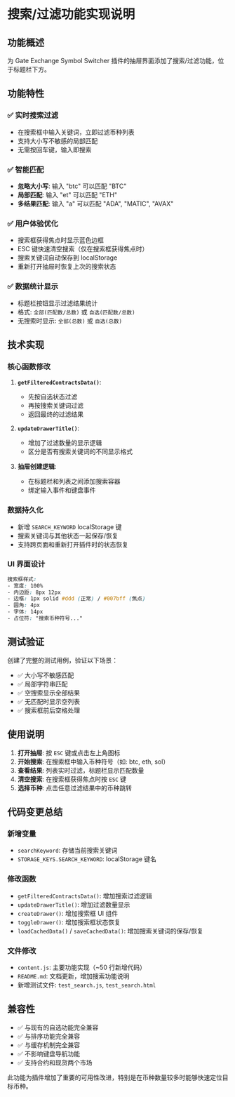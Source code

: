 # 搜索/过滤功能实现说明

## 功能概述

为 Gate Exchange Symbol Switcher 插件的抽屉界面添加了搜索/过滤功能，位于标题栏下方。

## 功能特性

### ✅ 实时搜索过滤

- 在搜索框中输入关键词，立即过滤币种列表
- 支持大小写不敏感的局部匹配
- 无需按回车键，输入即搜索

### ✅ 智能匹配

- **忽略大小写**: 输入 "btc" 可以匹配 "BTC"
- **局部匹配**: 输入 "et" 可以匹配 "ETH"
- **多结果匹配**: 输入 "a" 可以匹配 "ADA", "MATIC", "AVAX"

### ✅ 用户体验优化

- 搜索框获得焦点时显示蓝色边框
- ESC 键快速清空搜索（仅在搜索框获得焦点时）
- 搜索关键词自动保存到 localStorage
- 重新打开抽屉时恢复上次的搜索状态

### ✅ 数据统计显示

- 标题栏按钮显示过滤结果统计
- 格式: `全部(匹配数/总数)` 或 `自选(匹配数/总数)`
- 无搜索时显示: `全部(总数)` 或 `自选(总数)`

## 技术实现

### 核心函数修改

1. **`getFilteredContractsData()`**:

   - 先按自选状态过滤
   - 再按搜索关键词过滤
   - 返回最终的过滤结果

2. **`updateDrawerTitle()`**:

   - 增加了过滤数量的显示逻辑
   - 区分是否有搜索关键词的不同显示格式

3. **抽屉创建逻辑**:
   - 在标题栏和列表之间添加搜索容器
   - 绑定输入事件和键盘事件

### 数据持久化

- 新增 `SEARCH_KEYWORD` localStorage 键
- 搜索关键词与其他状态一起保存/恢复
- 支持跨页面和重新打开插件时的状态恢复

### UI 界面设计

```css
搜索框样式:
- 宽度: 100%
- 内边距: 8px 12px
- 边框: 1px solid #ddd (正常) / #007bff (焦点)
- 圆角: 4px
- 字体: 14px
- 占位符: "搜索币种符号..."
```

## 测试验证

创建了完整的测试用例，验证以下场景：

- ✅ 大小写不敏感匹配
- ✅ 局部字符串匹配
- ✅ 空搜索显示全部结果
- ✅ 无匹配时显示空列表
- ✅ 搜索框前后空格处理

## 使用说明

1. **打开抽屉**: 按 `ESC` 键或点击左上角图标
2. **开始搜索**: 在搜索框中输入币种符号（如: btc, eth, sol）
3. **查看结果**: 列表实时过滤，标题栏显示匹配数量
4. **清空搜索**: 在搜索框获得焦点时按 `ESC` 键
5. **选择币种**: 点击任意过滤结果中的币种跳转

## 代码变更总结

### 新增变量

- `searchKeyword`: 存储当前搜索关键词
- `STORAGE_KEYS.SEARCH_KEYWORD`: localStorage 键名

### 修改函数

- `getFilteredContractsData()`: 增加搜索过滤逻辑
- `updateDrawerTitle()`: 增加过滤数量显示
- `createDrawer()`: 增加搜索框 UI 组件
- `toggleDrawer()`: 增加搜索框状态恢复
- `loadCachedData()` / `saveCachedData()`: 增加搜索关键词的保存/恢复

### 文件修改

- `content.js`: 主要功能实现（~50 行新增代码）
- `README.md`: 文档更新，增加搜索功能说明
- 新增测试文件: `test_search.js`, `test_search.html`

## 兼容性

- ✅ 与现有的自选功能完全兼容
- ✅ 与排序功能完全兼容
- ✅ 与缓存机制完全兼容
- ✅ 不影响键盘导航功能
- ✅ 支持合约和现货两个市场

此功能为插件增加了重要的可用性改进，特别是在币种数量较多时能够快速定位目标币种。
